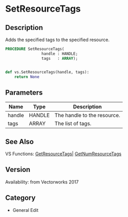 # SetResourceTags

## Description
Adds the specified tags to the specified resource.

```pascal
PROCEDURE SetResourceTags(
				handle : HANDLE;
				tags   : ARRAY);
```

```python

def vs.SetResourceTags(handle, tags):
    return None
```

## Parameters
|Name|Type|Description|
|---|---|---|
|handle|HANDLE|The handle to the resource.|
|tags|ARRAY|The list of tags.|

## See Also
VS Functions:
[GetResourceTags](GetResourceTags.md)| [GetNumResourceTags](GetNumResourceTags.md)

## Version
Availability: from Vectorworks 2017
## Category
* General Edit

